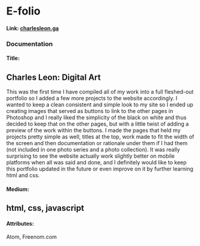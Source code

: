 # E-folio
#### Link: [charlesleon.ga](http://charlesleon818.github.io/index.html)
### Documentation
#### Title: 
Charles Leon: Digital Art
---
This was the first time I have compiled all of my work into a full fleshed-out portfolio so I added a few more projects to the website accordingly. I wanted to keep a clean consistent and simple look to my site so I ended up creating images that served as buttons to link to the other pages in Photoshop and I really liked the simplicity of the black on white and thus decided to keep that on the other pages, but with a little twist of adding a preview of the work within the buttons. I made the pages that held my projects pretty simple as well, titles at the top, work made to fit the width of the screen and then documentation or rationale under them if I had them (not included in one photo series and a photo collection). It was really surprising to see the website actually work slightly better on mobile platforms when all was said and done, and I definitely would like to keep this portfolio updated in the future or even improve on it by further learning html and css.

#### Medium: 
html, css, javascript
---
#### Attributes: 
Atom, Freenom.com

